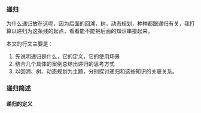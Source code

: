 ### 递归

为什么递归放在这呢，因为后面的回溯，树，动态规划，种种都跟递归有关，我打算以递归为这条线的起点，看看能不能把后面的知识串接起来。

本文的行文主要是：

1. 先说明递归是什么，它的定义，它的使用场景
2. 结合几个具体的案例总结出递归的思考方式
3. 以回溯、树、动态规划为主题，分别探讨递归和这些知识的关联关系。



### 递归简述

#### 递归的定义

